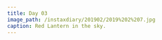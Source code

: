 ```yaml
---
title: Day 03
image_path: /instaxdiary/201902/2019%202%207.jpg
caption: Red Lantern in the sky.
---
```


